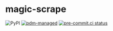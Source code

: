 # magic-scrape

![PyPI](https://img.shields.io/pypi/v/magic-scrape?logo=python&logoColor=%23cccccc)
[![pdm-managed](https://img.shields.io/badge/pdm-managed-blueviolet)](https://pdm.fming.dev)
[![pre-commit.ci status](https://results.pre-commit.ci/badge/github/lmmx/magic-scrape/main.svg)](https://results.pre-commit.ci/latest/github/lmmx/magic-scrape/main)
<!-- [![build status](https://github.com/lmmx/magic-scrape/actions/workflows/main.yml/badge.svg)](https://github.com/lmmx/magic-scrape/actions/workflows/main.yml) -->
